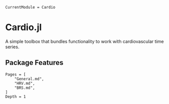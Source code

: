 ```@meta
CurrentModule = Cardio
```

# Cardio.jl
A simple toolbox that bundles functionality to work with cardiovascular time series. 

## Package Features

```@contents
Pages = [
    "General.md",
    "HRV.md",
    "BRS.md",
]
Depth = 1
```